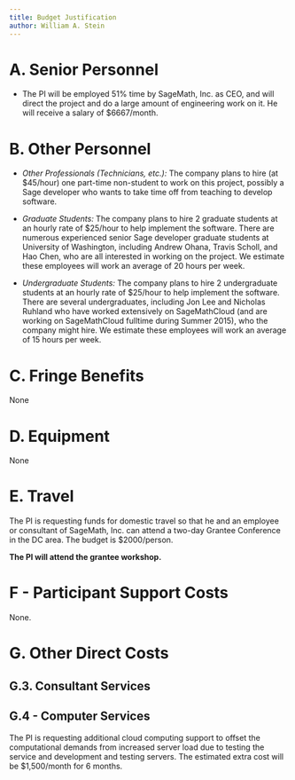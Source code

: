 ```yaml
---
title: Budget Justification
author: William A. Stein
---
```


# A. Senior Personnel

- The PI will be employed 51% time by SageMath, Inc. as CEO,
and will direct the project and do a large amount of engineering
work on it. He will receive a salary of \$6667/month.

# B. Other Personnel

- *Other Professionals (Technicians, etc.):* The company plans to hire
(at \$45/hour) one part-time non-student to work on this project,
possibly a Sage developer who wants to take time off from teaching
to develop software.

- *Graduate Students:* The company plans to hire 2 graduate students
at an hourly rate of \$25/hour to help implement
the software.  There are numerous experienced senior
Sage developer graduate students at University of Washington,
including Andrew Ohana, Travis Scholl, and Hao Chen, who are
all interested in working on the project.  We estimate these employees
will work an average of 20 hours per week.

- *Undergraduate Students:* The company plans to hire 2 undergraduate students
at an hourly rate of \$25/hour to help implement the software.
There are several undergraduates, including Jon Lee and Nicholas Ruhland
who have worked extensively on SageMathCloud (and are working on
SageMathCloud fulltime during Summer 2015), who the company might hire.
We estimate these employees will work an average of 15 hours per week.


# C. Fringe Benefits

None

# D. Equipment

None

# E. Travel

The PI is requesting funds for domestic travel so that he and an employee or consultant of SageMath, Inc. can attend a two-day Grantee Conference in the DC area.  The budget is \$2000/person.

**The PI will attend the grantee workshop.**

# F - Participant Support Costs

None.

# G. Other Direct Costs

## G.3. Consultant Services

## G.4 - Computer Services

The PI is requesting additional cloud computing support to offset
the computational demands from increased server load due
to testing the service and development and testing servers.
The estimated extra cost will be \$1,500/month for 6 months.

